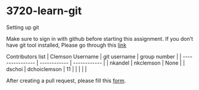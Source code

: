 # 3720-learn-git
Setting up git 

Make sure to sign in with github before starting this assignment. If you don’t have git tool installed, Please go through this [link](https://github.com/git-guides/install-git)

Contributors list
| Clemson Username | git username | group number |
| ---------------- | ------------ | ------------ |
| nkandel          | nkclemson    | None         | 
| dschoi           | dchoiclemson | 11           |
|                  |              |              |




After creating a pull request, please fill this [form](https://docs.google.com/forms/d/e/1FAIpQLSetIAN2gDV-wMiUzSFfr5HDyGCIutqriJvERc6XbsEayAnvpg/viewform?usp=sharing).

